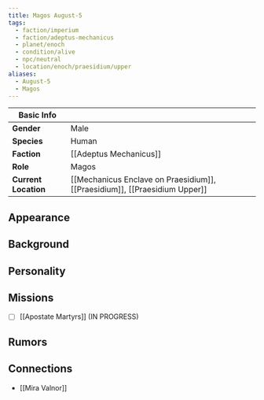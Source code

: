 ```yaml
---
title: Magos August-5
tags:
  - faction/imperium
  - faction/adeptus-mechanicus
  - planet/enoch
  - condition/alive
  - npc/neutral
  - location/enoch/praesidium/upper
aliases:
  - August-5
  - Magos
---
```


| Basic Info           |                                                                            |
| -------------------- | -------------------------------------------------------------------------- |
| **Gender**           | Male                                                                       |
| **Species**          | Human                                                                      |
| **Faction**          | [[Adeptus Mechanicus]]                                                     |
| **Role**             | Magos                                                                      |
| **Current Location** | [[Mechanicus Enclave on Praesidium]], [[Praesidium]], [[Praesidium Upper]] |

## Appearance 

## Background 

## Personality 

## Missions
- [ ] [[Apostate Martyrs]] (IN PROGRESS)

## Rumors

## Connections
- [[Mira Valnor]]